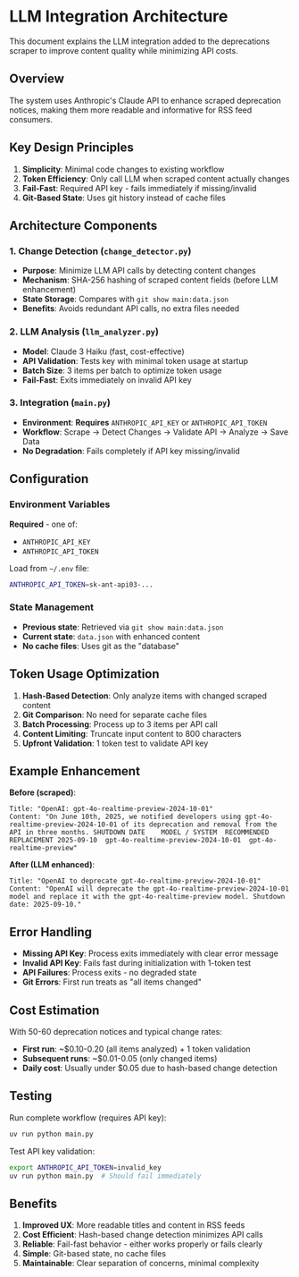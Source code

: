 # LLM Integration Architecture

This document explains the LLM integration added to the deprecations scraper to improve content quality while minimizing API costs.

## Overview

The system uses Anthropic's Claude API to enhance scraped deprecation notices, making them more readable and informative for RSS feed consumers.

## Key Design Principles

1. **Simplicity**: Minimal code changes to existing workflow
2. **Token Efficiency**: Only call LLM when scraped content actually changes
3. **Fail-Fast**: Required API key - fails immediately if missing/invalid
4. **Git-Based State**: Uses git history instead of cache files

## Architecture Components

### 1. Change Detection (`change_detector.py`)

- **Purpose**: Minimize LLM API calls by detecting content changes
- **Mechanism**: SHA-256 hashing of scraped content fields (before LLM enhancement)
- **State Storage**: Compares with `git show main:data.json` 
- **Benefits**: Avoids redundant API calls, no extra files needed

### 2. LLM Analysis (`llm_analyzer.py`)

- **Model**: Claude 3 Haiku (fast, cost-effective)
- **API Validation**: Tests key with minimal token usage at startup
- **Batch Size**: 3 items per batch to optimize token usage
- **Fail-Fast**: Exits immediately on invalid API key

### 3. Integration (`main.py`)

- **Environment**: **Requires** `ANTHROPIC_API_KEY` or `ANTHROPIC_API_TOKEN`
- **Workflow**: Scrape → Detect Changes → Validate API → Analyze → Save Data
- **No Degradation**: Fails completely if API key missing/invalid

## Configuration

### Environment Variables

**Required** - one of:
- `ANTHROPIC_API_KEY` 
- `ANTHROPIC_API_TOKEN`

Load from `~/.env` file:
```bash
ANTHROPIC_API_TOKEN=sk-ant-api03-...
```

### State Management

- **Previous state**: Retrieved via `git show main:data.json`
- **Current state**: `data.json` with enhanced content
- **No cache files**: Uses git as the "database"

## Token Usage Optimization

1. **Hash-Based Detection**: Only analyze items with changed scraped content
2. **Git Comparison**: No need for separate cache files
3. **Batch Processing**: Process up to 3 items per API call
4. **Content Limiting**: Truncate input content to 800 characters
5. **Upfront Validation**: 1 token test to validate API key

## Example Enhancement

**Before (scraped)**:
```
Title: "OpenAI: gpt-4o-realtime-preview-2024-10-01"
Content: "On June 10th, 2025, we notified developers using gpt-4o-realtime-preview-2024-10-01 of its deprecation and removal from the API in three months. SHUTDOWN DATE	MODEL / SYSTEM	RECOMMENDED REPLACEMENT 2025-09-10	gpt-4o-realtime-preview-2024-10-01	gpt-4o-realtime-preview"
```

**After (LLM enhanced)**:
```
Title: "OpenAI to deprecate gpt-4o-realtime-preview-2024-10-01"
Content: "OpenAI will deprecate the gpt-4o-realtime-preview-2024-10-01 model and replace it with the gpt-4o-realtime-preview model. Shutdown date: 2025-09-10."
```

## Error Handling

- **Missing API Key**: Process exits immediately with clear error message
- **Invalid API Key**: Fails fast during initialization with 1-token test
- **API Failures**: Process exits - no degraded state
- **Git Errors**: First run treats as "all items changed"

## Cost Estimation

With 50-60 deprecation notices and typical change rates:

- **First run**: ~$0.10-0.20 (all items analyzed) + 1 token validation
- **Subsequent runs**: ~$0.01-0.05 (only changed items)  
- **Daily cost**: Usually under $0.05 due to hash-based change detection

## Testing

Run complete workflow (requires API key):
```bash
uv run python main.py
```

Test API key validation:
```bash
export ANTHROPIC_API_TOKEN=invalid_key
uv run python main.py  # Should fail immediately
```

## Benefits

1. **Improved UX**: More readable titles and content in RSS feeds
2. **Cost Efficient**: Hash-based change detection minimizes API calls  
3. **Reliable**: Fail-fast behavior - either works properly or fails clearly
4. **Simple**: Git-based state, no cache files
5. **Maintainable**: Clear separation of concerns, minimal complexity